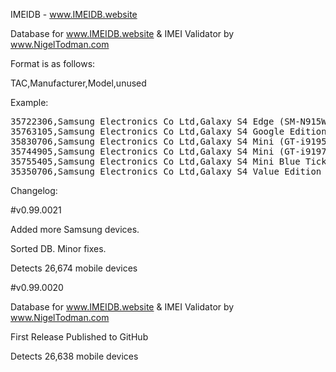 IMEIDB - www.IMEIDB.website

Database for www.IMEIDB.website & IMEI Validator by www.NigelTodman.com

Format is as follows:

TAC,Manufacturer,Model,unused

Example:

<pre>
35722306,Samsung Electronics Co Ltd,Galaxy S4 Edge (SM-N915W8),,
35763105,Samsung Electronics Co Ltd,Galaxy S4 Google Edition (GT-i9505G),,
35830706,Samsung Electronics Co Ltd,Galaxy S4 Mini (GT-i9195),,
35744905,Samsung Electronics Co Ltd,Galaxy S4 Mini (GT-i9197),,
35755405,Samsung Electronics Co Ltd,Galaxy S4 Mini Blue Tick Edition (GT-I9195T),,
35350706,Samsung Electronics Co Ltd,Galaxy S4 Value Edition (GT-i9515),,
</pre>

Changelog:

#v0.99.0021

Added more Samsung devices.

Sorted DB. Minor fixes.

Detects 26,674 mobile devices


#v0.99.0020


Database for www.IMEIDB.website & IMEI Validator by www.NigelTodman.com

First Release Published to GitHub

Detects 26,638 mobile devices
